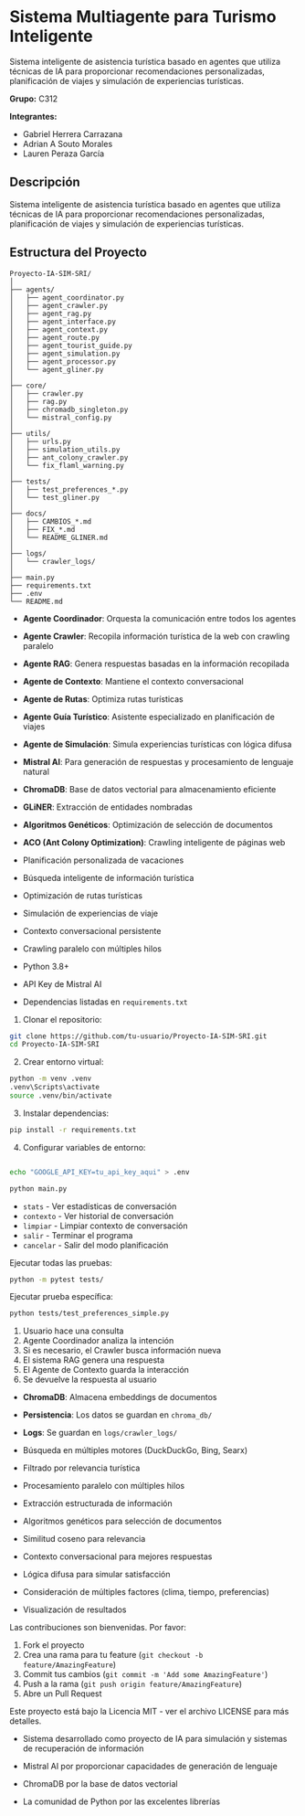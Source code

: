 # Sistema Multiagente para Turismo Inteligente


Sistema inteligente de asistencia turística basado en agentes que utiliza técnicas de IA para proporcionar recomendaciones personalizadas, planificación de viajes y simulación de experiencias turísticas.


**Grupo:** C312

**Integrantes:**
- Gabriel Herrera Carrazana
- Adrian A Souto Morales  
- Lauren Peraza García

## Descripción

Sistema inteligente de asistencia turística basado en agentes que utiliza técnicas de IA para proporcionar recomendaciones personalizadas, planificación de viajes y simulación de experiencias turísticas.

## Estructura del Proyecto

```
Proyecto-IA-SIM-SRI/
│
├── agents/                 
│   ├── agent_coordinator.py    
│   ├── agent_crawler.py        
│   ├── agent_rag.py           
│   ├── agent_interface.py      
│   ├── agent_context.py        
│   ├── agent_route.py          
│   ├── agent_tourist_guide.py  
│   ├── agent_simulation.py     
│   ├── agent_processor.py      
│   └── agent_gliner.py         
│
├── core/                   
│   ├── crawler.py             
│   ├── rag.py                 
│   ├── chromadb_singleton.py  
│   └── mistral_config.py      
│
├── utils/                  
│   ├── urls.py               
│   ├── simulation_utils.py   
│   ├── ant_colony_crawler.py 
│   └── fix_flaml_warning.py  
│
├── tests/                  
│   ├── test_preferences_*.py  
│   └── test_gliner.py        
│
├── docs/                   
│   ├── CAMBIOS_*.md          
│   ├── FIX_*.md              
│   └── README_GLINER.md      
│
├── logs/                   
│   └── crawler_logs/         
│
├── main.py                 
├── requirements.txt        
├── .env                   
└── README.md              
```




- **Agente Coordinador**: Orquesta la comunicación entre todos los agentes
- **Agente Crawler**: Recopila información turística de la web con crawling paralelo
- **Agente RAG**: Genera respuestas basadas en la información recopilada
- **Agente de Contexto**: Mantiene el contexto conversacional
- **Agente de Rutas**: Optimiza rutas turísticas
- **Agente Guía Turístico**: Asistente especializado en planificación de viajes
- **Agente de Simulación**: Simula experiencias turísticas con lógica difusa


- **Mistral AI**: Para generación de respuestas y procesamiento de lenguaje natural
- **ChromaDB**: Base de datos vectorial para almacenamiento eficiente
- **GLiNER**: Extracción de entidades nombradas
- **Algoritmos Genéticos**: Optimización de selección de documentos
- **ACO (Ant Colony Optimization)**: Crawling inteligente de páginas web


- Planificación personalizada de vacaciones
- Búsqueda inteligente de información turística
- Optimización de rutas turísticas
- Simulación de experiencias de viaje
- Contexto conversacional persistente
- Crawling paralelo con múltiples hilos



- Python 3.8+
- API Key de Mistral AI
- Dependencias listadas en `requirements.txt`



1. Clonar el repositorio:
```bash
git clone https://github.com/tu-usuario/Proyecto-IA-SIM-SRI.git
cd Proyecto-IA-SIM-SRI
```

2. Crear entorno virtual:
```bash
python -m venv .venv
.venv\Scripts\activate  
source .venv/bin/activate  
```

3. Instalar dependencias:
```bash
pip install -r requirements.txt
```

4. Configurar variables de entorno:
```bash

echo "GOOGLE_API_KEY=tu_api_key_aqui" > .env
```




```bash
python main.py
```


- `stats` - Ver estadísticas de conversación
- `contexto` - Ver historial de conversación
- `limpiar` - Limpiar contexto de conversación
- `salir` - Terminar el programa
- `cancelar` - Salir del modo planificación



Ejecutar todas las pruebas:
```bash
python -m pytest tests/
```

Ejecutar prueba específica:
```bash
python tests/test_preferences_simple.py
```




1. Usuario hace una consulta
2. Agente Coordinador analiza la intención
3. Si es necesario, el Crawler busca información nueva
4. El sistema RAG genera una respuesta
5. El Agente de Contexto guarda la interacción
6. Se devuelve la respuesta al usuario


- **ChromaDB**: Almacena embeddings de documentos
- **Persistencia**: Los datos se guardan en `chroma_db/`
- **Logs**: Se guardan en `logs/crawler_logs/`




- Búsqueda en múltiples motores (DuckDuckGo, Bing, Searx)
- Filtrado por relevancia turística
- Procesamiento paralelo con múltiples hilos
- Extracción estructurada de información


- Algoritmos genéticos para selección de documentos
- Similitud coseno para relevancia
- Contexto conversacional para mejores respuestas


- Lógica difusa para simular satisfacción
- Consideración de múltiples factores (clima, tiempo, preferencias)
- Visualización de resultados



Las contribuciones son bienvenidas. Por favor:
1. Fork el proyecto
2. Crea una rama para tu feature (`git checkout -b feature/AmazingFeature`)
3. Commit tus cambios (`git commit -m 'Add some AmazingFeature'`)
4. Push a la rama (`git push origin feature/AmazingFeature`)
5. Abre un Pull Request



Este proyecto está bajo la Licencia MIT - ver el archivo LICENSE para más detalles.



- Sistema desarrollado como proyecto de IA para simulación y sistemas de recuperación de información



- Mistral AI por proporcionar capacidades de generación de lenguaje
- ChromaDB por la base de datos vectorial
- La comunidad de Python por las excelentes librerías

